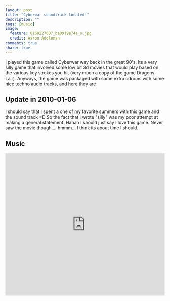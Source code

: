 ```yaml
---
layout: post
title: "Cyberwar soundtrack located!"
description: ""
tags: [music]
image:
  feature: 8160227607_ba0919e74a_o.jpg
  credit: Aaron Addleman
comments: true
share: true
---
```


I played this game called Cyberwar way back in the great 90's. Its a very silly game that involved some low bit 3d movies that would play based on the various key strokes you hit (very much a copy of the game Dragons Lair). Anyways, the game was packaged with some extra cdroms with some nice techno audio tracks, and here they are

## Update in 2010-01-06

I should say that I spent a one of my favorite summers with this game and the sound track =D So the fact that I wrote "silly" was my poor attempt at making a general statement. Hahah I should just say I love this game. Never saw the movie though.... hmmm... I think its about time I should.

## Music

<iframe width="100%" height="450" scrolling="no" frameborder="no" src="https://w.soundcloud.com/player/?url=https%3A//api.soundcloud.com/playlists/48982390&amp;auto_play=false&amp;hide_related=false&amp;show_comments=true&amp;show_user=true&amp;show_reposts=false&amp;visual=true"></iframe>
